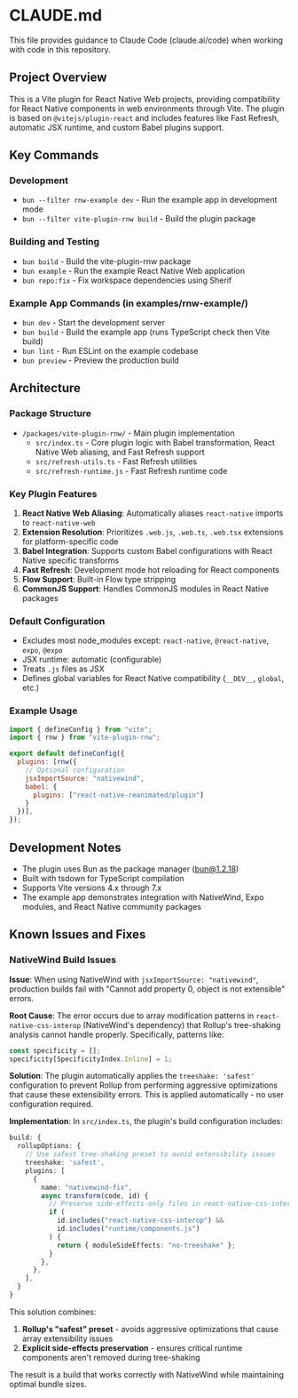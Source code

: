 # CLAUDE.md

This file provides guidance to Claude Code (claude.ai/code) when working with code in this repository.

## Project Overview

This is a Vite plugin for React Native Web projects, providing compatibility for React Native components in web environments through Vite. The plugin is based on `@vitejs/plugin-react` and includes features like Fast Refresh, automatic JSX runtime, and custom Babel plugins support.

## Key Commands

### Development
- `bun --filter rnw-example dev` - Run the example app in development mode
- `bun --filter vite-plugin-rnw build` - Build the plugin package

### Building and Testing
- `bun build` - Build the vite-plugin-rnw package
- `bun example` - Run the example React Native Web application
- `bun repo:fix` - Fix workspace dependencies using Sherif

### Example App Commands (in examples/rnw-example/)
- `bun dev` - Start the development server
- `bun build` - Build the example app (runs TypeScript check then Vite build)
- `bun lint` - Run ESLint on the example codebase
- `bun preview` - Preview the production build

## Architecture

### Package Structure
- `/packages/vite-plugin-rnw/` - Main plugin implementation
  - `src/index.ts` - Core plugin logic with Babel transformation, React Native Web aliasing, and Fast Refresh support
  - `src/refresh-utils.ts` - Fast Refresh utilities
  - `src/refresh-runtime.js` - Fast Refresh runtime code

### Key Plugin Features
1. **React Native Web Aliasing**: Automatically aliases `react-native` imports to `react-native-web`
2. **Extension Resolution**: Prioritizes `.web.js`, `.web.ts`, `.web.tsx` extensions for platform-specific code
3. **Babel Integration**: Supports custom Babel configurations with React Native specific transforms
4. **Fast Refresh**: Development mode hot reloading for React components
5. **Flow Support**: Built-in Flow type stripping
6. **CommonJS Support**: Handles CommonJS modules in React Native packages

### Default Configuration
- Excludes most node_modules except: `react-native`, `@react-native`, `expo`, `@expo`
- JSX runtime: automatic (configurable)
- Treats `.js` files as JSX
- Defines global variables for React Native compatibility (`__DEV__`, `global`, etc.)

### Example Usage
```javascript
import { defineConfig } from "vite";
import { rnw } from "vite-plugin-rnw";

export default defineConfig({
  plugins: [rnw({
    // Optional configuration
    jsxImportSource: "nativewind",
    babel: {
      plugins: ["react-native-reanimated/plugin"]
    }
  })],
});
```

## Development Notes

- The plugin uses Bun as the package manager (bun@1.2.18)
- Built with tsdown for TypeScript compilation
- Supports Vite versions 4.x through 7.x
- The example app demonstrates integration with NativeWind, Expo modules, and React Native community packages

## Known Issues and Fixes

### NativeWind Build Issues
**Issue**: When using NativeWind with `jsxImportSource: "nativewind"`, production builds fail with "Cannot add property 0, object is not extensible" errors.

**Root Cause**: The error occurs due to array modification patterns in `react-native-css-interop` (NativeWind's dependency) that Rollup's tree-shaking analysis cannot handle properly. Specifically, patterns like:
```javascript
const specificity = [];
specificity[SpecificityIndex.Inline] = 1;
```

**Solution**: The plugin automatically applies the `treeshake: 'safest'` configuration to prevent Rollup from performing aggressive optimizations that cause these extensibility errors. This is applied automatically - no user configuration required.

**Implementation**: In `src/index.ts`, the plugin's build configuration includes:
```typescript
build: {
  rollupOptions: {
    // Use safest tree-shaking preset to avoid extensibility issues
    treeshake: 'safest',
    plugins: [
      {
        name: "nativewind-fix",
        async transform(code, id) {
          // Preserve side-effects-only files in react-native-css-interop
          if (
            id.includes("react-native-css-interop") &&
            id.includes("runtime/components.js")
          ) {
            return { moduleSideEffects: "no-treeshake" };
          }
        },
      },
    ],
  }
}
```

This solution combines:
1. **Rollup's "safest" preset** - avoids aggressive optimizations that cause array extensibility issues
2. **Explicit side-effects preservation** - ensures critical runtime components aren't removed during tree-shaking

The result is a build that works correctly with NativeWind while maintaining optimal bundle sizes.